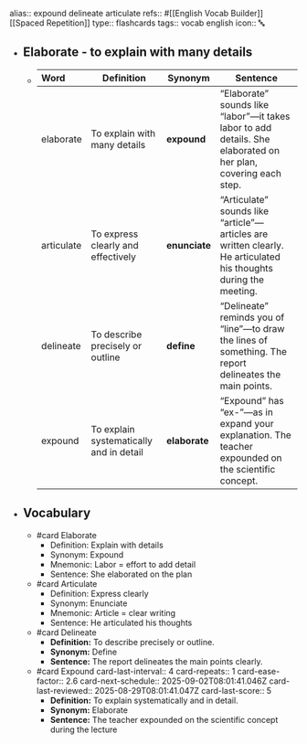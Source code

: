 alias:: expound delineate articulate
refs:: #[[English Vocab Builder]] [[Spaced Repetition]] 
type:: flashcards
tags:: vocab english
icon:: 🔤

- ## Elaborate - to explain with many details
	- | Word                      | Definition |    Synonym   | Sentence |
	  | :----------------- | ---- | ------ |-----|
	  | elaborate | To explain with many details | **expound** | “Elaborate” sounds like “labor”—it takes labor to add details. She elaborated on her plan, covering each step. [](https://www.planetspark.in/spoken-english/effective-ways-to-memorise-vocabulary)[](https://www.planetspark.in/spoken-english/effective-ways-to-memorise-vocabulary) |
	  | articulate | To express clearly and effectively | **enunciate** | “Articulate” sounds like “article”—articles are written clearly. He articulated his thoughts during the meeting. [](https://gender.study/english-communication-skills/note-taking-techniques-vocabulary-improvement/)[](https://gender.study/english-communication-skills/note-taking-techniques-vocabulary-improvement/) |
	  | delineate | To describe precisely or outline | **define** | “Delineate” reminds you of “line”—to draw the lines of something. The report delineates the main points. [](https://in.indeed.com/career-advice/career-development/note-taking-skills)[](https://in.indeed.com/career-advice/career-development/note-taking-skills) |
	  | expound | To explain systematically and in detail | **elaborate** | “Expound” has “ex-”—as in expand your explanation. The teacher expounded on the scientific concept.  |
- ## Vocabulary
	- #card Elaborate
		- Definition: Explain with details
		- Synonym: Expound
		- Mnemonic: Labor = effort to add detail
		- Sentence: She elaborated on the plan
	- #card Articulate
		- Definition: Express clearly
		- Synonym: Enunciate
		- Mnemonic: Article = clear writing
		- Sentence: He articulated his thoughts
	- #card Delineate
		- **Definition:** To describe precisely or outline.
		- **Synonym:** Define
		- **Sentence:** The report delineates the main points clearly.
	- #card Expound
	  card-last-interval:: 4
	  card-repeats:: 1
	  card-ease-factor:: 2.6
	  card-next-schedule:: 2025-09-02T08:01:41.046Z
	  card-last-reviewed:: 2025-08-29T08:01:41.047Z
	  card-last-score:: 5
		- **Definition:** To explain systematically and in detail.
		- **Synonym:** Elaborate
		- **Sentence:** The teacher expounded on the scientific concept during the lecture